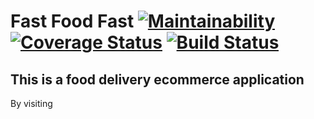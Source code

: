 # Fast Food Fast   [![Maintainability](https://api.codeclimate.com/v1/badges/a45a0bad4d14790897c1/maintainability)](https://codeclimate.com/github/tesh254/3f-api/maintainability)  [![Coverage Status](https://coveralls.io/repos/github/tesh254/3f-api/badge.svg?branch=develop)](https://coveralls.io/github/tesh254/3f-api?branch=develop)           [![Build Status](https://travis-ci.org/tesh254/3f-api.svg?branch=develop)](https://travis-ci.org/tesh254/3f-api)

## This is a food delivery ecommerce application

By visiting 
